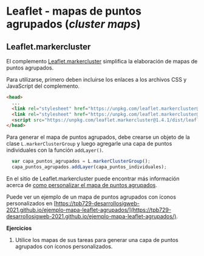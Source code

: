 # Leaflet - mapas de puntos agrupados (*cluster maps*)
## Leaflet.markercluster
El complemento [Leaflet.markercluster](https://github.com/Leaflet/Leaflet.markercluster) simplifica la elaboración de mapas de puntos agrupados.

Para utilizarse, primero deben incluirse los enlaces a los archivos CSS y JavaScript del complemento. 

```html
<head>
  ...
  <link rel="stylesheet" href="https://unpkg.com/leaflet.markercluster@1.4.1/dist/MarkerCluster.css">
  <link rel="stylesheet" href="https://unpkg.com/leaflet.markercluster@1.4.1/dist/MarkerCluster.Default.css">
  <script src="https://unpkg.com/leaflet.markercluster@1.4.1/dist/leaflet.markercluster-src.js"></script>
</head>
```

Para generar el mapa de puntos agrupados, debe crearse un objeto de la clase ```L.markerClusterGroup``` y luego agregarle una capa de puntos individuales con la función ```addLayer()```.

```javascript
  var capa_puntos_agrupados = L.markerClusterGroup();
  capa_puntos_agrupados.addLayer(capa_puntos_individuales);
```

En el sitio de Leaflet.markercluster puede encontrar más información acerca de [como personalizar el mapa de puntos agrupados](https://github.com/Leaflet/Leaflet.markercluster#options).

Puede ver un ejemplo de un mapa de puntos agrupados con íconos personalizados en [https://tpb729-desarrollosigweb-2021.github.io/ejemplo-mapa-leaflet-agrupados/](https://tpb729-desarrollosigweb-2021.github.io/ejemplo-mapa-leaflet-agrupados/).

**Ejercicios**  
1. Utilice los mapas de sus tareas para generar una capa de puntos agrupados con íconos personalizados.
